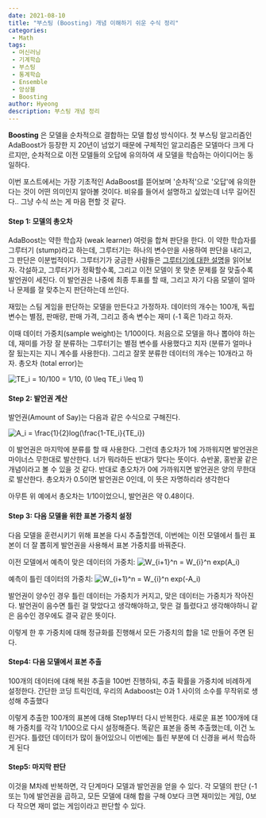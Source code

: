 ```yaml
---
date: 2021-08-10
title: "부스팅 (Boosting) 개념 이해하기 쉬운 수식 정리"
categories: 
 - Math
tags:
 - 머신러닝
 - 기계학습
 - 부스팅
 - 통계학습
 - Ensemble
 - 앙상블
 - Boosting
author: Hyeong
description: 부스팅 개념 정리
---
```

__Boosting__ 은 모델을 순차적으로 결합하는 모델 합성 방식이다. 첫 부스팅 알고리즘인 AdaBoost가 등장한 지 20년이 넘었기 때문에
구체적인 알고리즘은 모델마다 크게 다르지만, 순차적으로 이전 모델들의 오답에 유의하여 새 모델을 학습하는 아이디어는 동일하다.

이번 포스트에서는 가장 기초적인 AdaBoost를 뜯어보며 '순차적'으로 '오답'에 유의한다는 것이 어떤 의미인지 알아볼 것이다. 
비유를 들어서 설명하고 싶었는데 너무 길어진다.. 그냥 수식 쓰는 게 마음 편할 것 같다.

#### Step 1: 모델의 총오차
AdaBoost는 약한 학습자 (weak learner) 여럿을 합쳐 판단을 한다. 이 약한 학습자를 그루터기 (stump)라고 하는데, 그루터기는
하나의 변수만을 사용하여 판단을 내리고, 그 판단은 이분법적이다. 그루터기가 궁금한 사람들은 [그루터기에 대한 설명](https://en.wikipedia.org/wiki/Decision_stump)을 읽어보자.
각설하고, 그루터기가 정확할수록, 그리고 이전 모델이 못 맞춘 문제를 잘 맞출수록 발언권이 세진다. 이 발언권은 나중에 최종 투표를 할 때, 그리고 자기 다음 모델이 얼마나 문제를
잘 맞추는지 판단하는데 쓰인다.

재밌는 스팀 게임을 판단하는 모델을 만든다고 가정하자. 데이터의 개수는 100개, 독립 변수는 별점, 판매량, 판매 가격, 그리고 종속 변수는 재미 (-1 혹은 1)라고 하자.

이때 데이터 가중치(sample weight)는 1/100이다. 처음으로 모델을 하나 뽑아야 하는데, 재미를 가장 잘 분류하는 그루터기는 별점 변수를 사용했다고 치자 (분류가 얼마나 잘 됬는지는 지니 계수를 사용한다).
그리고 잘못 분류한 데이터의 개수는 10개라고 하자. 총오차 (total error)는

<img src="https://latex.codecogs.com/gif.latex?TE_i&space;=&space;10/100&space;=&space;1/10,&space;(0&space;\leq&space;TE_i&space;\leq&space;1)" title="TE_i = 10/100 = 1/10, (0 \leq TE_i \leq 1)" />

#### Step 2: 발언권 계산 
발언권(Amount of Say)는 다음과 같은 수식으로 구해진다.

<img src="https://latex.codecogs.com/gif.latex?A_i&space;=&space;\frac{1}{2}log(\frac{1-TE_i}{TE_i})" title="A_i = \frac{1}{2}log(\frac{1-TE_i}{TE_i})" />

이 발언권은 마지막에 분류를 할 때 사용한다. 그런데 총오차가 1에 가까워지면 발언권은 마이너스 무한대로 발산한다. 너가 뭐라하든 반대가 맞다는 뜻이다. 슈반꿀, 홍반꿀 같은 개념이라고 볼 수 있을 것 같다.
반대로 총오차가 0에 가까워지면 발언권은 양의 무한대로 발산한다. 총오차가 0.5이면 발언권은 0인데, 이 뜻은 자명하리라 생각한다

아무튼 위 예에서 총오차는 1/10이었으니, 발언권은 약 0.48이다.

#### Step 3: 다음 모델을 위한 표본 가중치 설정
다음 모델을 훈련시키기 위해 표본을 다시 추출할껀데, 이번에는 이전 모델에서 틀린 표본이 더 잘 뽑히게 발언권을 사용해서 표본 가중치를 바꿔준다.

이전 모델에서 예측이 맞은 데이터의 가중치:
<img src="https://latex.codecogs.com/gif.latex?W_{i&plus;1}^n&space;=&space;W_{i}^n&space;exp(A_i)" title="W_{i+1}^n = W_{i}^n exp(A_i)" />

예측이 틀린 데이터의 가중치:
<img src="https://latex.codecogs.com/gif.latex?W_{i&plus;1}^n&space;=&space;W_{i}^n&space;exp(-A_i)" title="W_{i+1}^n = W_{i}^n exp(-A_i)" />

발언권이 양수인 경우 틀린 데이터는 가중치가 커지고, 맞은 데이터는 가중치가 작아진다. 발언권이 음수면 틀린 걸 맞았다고 생각해야하고, 맞은 걸
틀렸다고 생각해야하니 같은 음수인 경우에도 결국 같은 뜻이다.

이렇게 한 후 가중치에 대해 정규화를 진행해서 모든 가중치의 합을 1로 만들어 주면 된다.

#### Step4: 다음 모델에서 표본 추출
100개의 데이터에 대해 복원 추출을 100번 진행하되, 추출 확률을 가중치에 비례하게 설정한다. 간단한 코딩 트릭인데, 우리의 Adaboost는 0과 1 사이의
소수를 무작위로 생성해 추출했다

이렇게 추출한 100개의 표본에 대해 Step1부터 다시 반복한다. 새로운 표본 100개에 대해 가중치를 각각 1/100으로 다시 설정해쥰다. 똑같은 표본을 중복 추출했는데,
이건 노린거다. 틀렸던 데이터가 많이 들어있으니 이번에는 틀린 부분에 더 신경을 써서 학습하게 된다

#### Step5: 마지막 판단
이것을 M차례 반복하면, 각 단계마다 모델과 발언권을 얻을  수 있다. 각 모델의 판단 (-1 또는 1)에 발언권을 곱하고, 모든 모델에 대해 합을 구해 0보다 크면 재미있는 게임,
0보다 작으면 재미 없는 게임이라고 판단할 수 있다.






